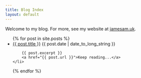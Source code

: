 ```yaml
---
title: Blog Index
layout: default
---
```

Welcome to my blog.
For more, see my website at [jamesam.uk](https://jamesam.uk).

<ul>
{% for post in site.posts %}
    <li>
        <a href="{{ post.url }}">{{ post.title }}</a>
        {{ post.date | date_to_long_string }}

        {{ post.excerpt }}
        <a href="{{ post.url }}">Keep reading...</a>
    </li>
{% endfor %}
</ul>
